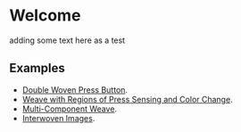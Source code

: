 # Welcome
adding some text here as a test


## Examples
- [Double Woven Press Button](/docs/double-woven-button).
- [Weave with Regions of Press Sensing and Color Change](/docs/3-region-weave).
- [Multi-Component Weave](/docs/multicomponent-weave).
- [Interwoven Images](/docs/interwoven-images).

